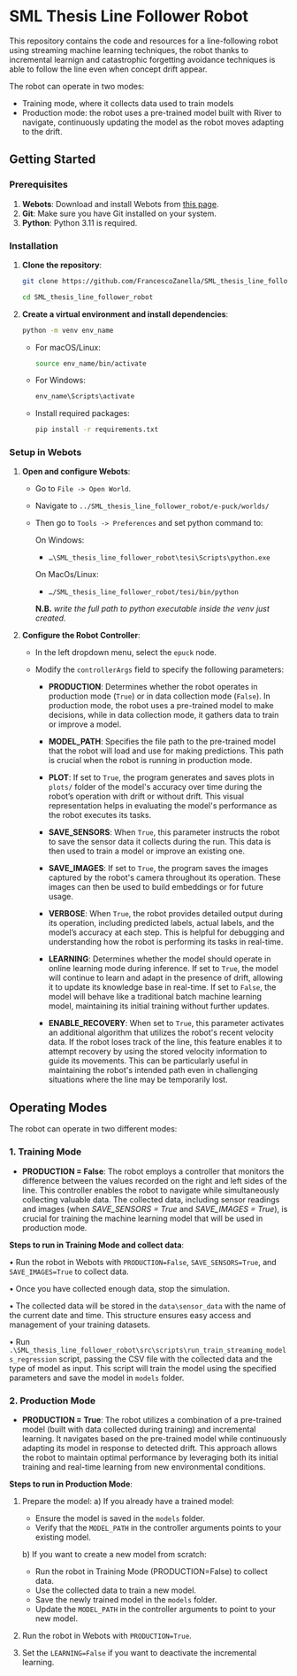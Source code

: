 
# SML Thesis Line Follower Robot

This repository contains the code and resources for a line-following robot using streaming machine learning techniques, the robot thanks to incremental learnign and catastrophic forgetting avoidance techniques is able to follow the line even when concept drift appear. 

The robot can operate in two modes: 
- Training mode, where it collects data used to train models
- Production mode: the robot uses a pre-trained model built with River to navigate, continuously updating the model as the robot moves adapting to the drift.

## Getting Started
### Prerequisites

1. **Webots**: Download and install Webots from [this page](https://cyberbotics.com/).
2. **Git**: Make sure you have Git installed on your system.
3. **Python**: Python 3.11 is required.

### Installation

1. **Clone the repository**:

    ```bash
    git clone https://github.com/FrancescoZanella/SML_thesis_line_follower_robot.git

    cd SML_thesis_line_follower_robot
    ```

2. **Create a virtual environment and install dependencies**:

    ```bash
    python -m venv env_name
    ```

    - For macOS/Linux:
    
        ```bash
        source env_name/bin/activate
        ```

    - For Windows:
    
        ```bash
        env_name\Scripts\activate
        ```

    - Install required packages:

        ```bash
        pip install -r requirements.txt
        ```

### Setup in Webots

1. **Open and configure Webots**:
    - Go to `File -> Open World`.
    - Navigate to `../SML_thesis_line_follower_robot/e-puck/worlds/` 
    - Then go to `Tools -> Preferences` and set python command to:

      On Windows:
        - `…\SML_thesis_line_follower_robot\tesi\Scripts\python.exe`

      On MacOs/Linux:
        - `…/SML_thesis_line_follower_robot/tesi/bin/python`

      **N.B.** *write the full path to python executable inside the venv just created.*

2. **Configure the Robot Controller**:
    - In the left dropdown menu, select the `epuck` node.
    - Modify the `controllerArgs` field to specify the following parameters:

        - **PRODUCTION**: Determines whether the robot operates in production mode (`True`) or in data collection mode (`False`). In production mode, the robot uses a pre-trained model to make decisions, while in data collection mode, it gathers data to train or improve a model.

        - **MODEL_PATH**: Specifies the file path to the pre-trained model that the robot will load and use for making predictions. This path is crucial when the robot is running in production mode.

        - **PLOT**: If set to `True`, the program generates and saves plots in `plots/` folder of the model's accuracy over time during the robot’s operation with drift or without drift. This visual representation helps in evaluating the model's performance as the robot executes its tasks.

        - **SAVE_SENSORS**: When `True`, this parameter instructs the robot to save the sensor data it collects during the run. This data is then used to train a model or improve an existing one.

        - **SAVE_IMAGES**: If set to `True`, the program saves the images captured by the robot's camera throughout its operation. These images can then be used to build embeddings or for future usage.

        - **VERBOSE**: When `True`, the robot provides detailed output during its operation, including predicted labels, actual labels, and the model’s accuracy at each step. This is helpful for debugging and understanding how the robot is performing its tasks in real-time.

        - **LEARNING**: Determines whether the model should operate in online learning mode during inference. If set to `True`, the model will continue to learn and adapt in the presence of drift, allowing it to update its knowledge base in real-time. If set to `False`, the model will behave like a traditional batch machine learning model, maintaining its initial training without further updates.

        - **ENABLE_RECOVERY**: When set to `True`, this parameter activates an additional algorithm that utilizes the robot's recent velocity data. If the robot loses track of the line, this feature enables it to attempt recovery by using the stored velocity information to guide its movements. This can be particularly useful in maintaining the robot's intended path even in challenging situations where the line may be temporarily lost.

## Operating Modes

The robot can operate in two different modes:

### 1. Training Mode

- **PRODUCTION = False**: The robot employs a controller that monitors the difference between the values recorded on the right and left sides of the line. This controller enables the robot to navigate while simultaneously collecting valuable data. The collected data, including sensor readings and images (when *SAVE_SENSORS = True* and *SAVE_IMAGES = True*), is crucial for training the machine learning model that will be used in production mode.

**Steps to run in Training Mode and collect data**:

• Run the robot in Webots with `PRODUCTION=False`, `SAVE_SENSORS=True`, and `SAVE_IMAGES=True` to collect data.

• Once you have collected enough data, stop the simulation.

• The collected data will be stored in the `data\sensor_data` with the name of the current date and time. This structure ensures easy access and management of your training datasets.

• Run `.\SML_thesis_line_follower_robot\src\scripts\run_train_streaming_models_regression` script, passing the CSV file with the collected data and the type of model as input. This script will train the model using the specified parameters and save the model in `models` folder.


### 2. Production Mode

- **PRODUCTION = True**: The robot utilizes a combination of a pre-trained model (built with data collected during training) and incremental learning. It navigates based on the pre-trained model while continuously adapting its model in response to detected drift. This approach allows the robot to maintain optimal performance by leveraging both its initial training and real-time learning from new environmental conditions.

**Steps to run in Production Mode**:
1. Prepare the model:
   a) If you already have a trained model:
      - Ensure the model is saved in the `models` folder.
      - Verify that the `MODEL_PATH` in the controller arguments points to your existing model.

   b) If you want to create a new model from scratch:
      - Run the robot in Training Mode (PRODUCTION=False) to collect data.
      - Use the collected data to train a new model.
      - Save the newly trained model in the `models` folder.
      - Update the `MODEL_PATH` in the controller arguments to point to your new model.
2. Run the robot in Webots with `PRODUCTION=True`.
3. Set the `LEARNING=False` if you want to deactivate the incremental learning.


